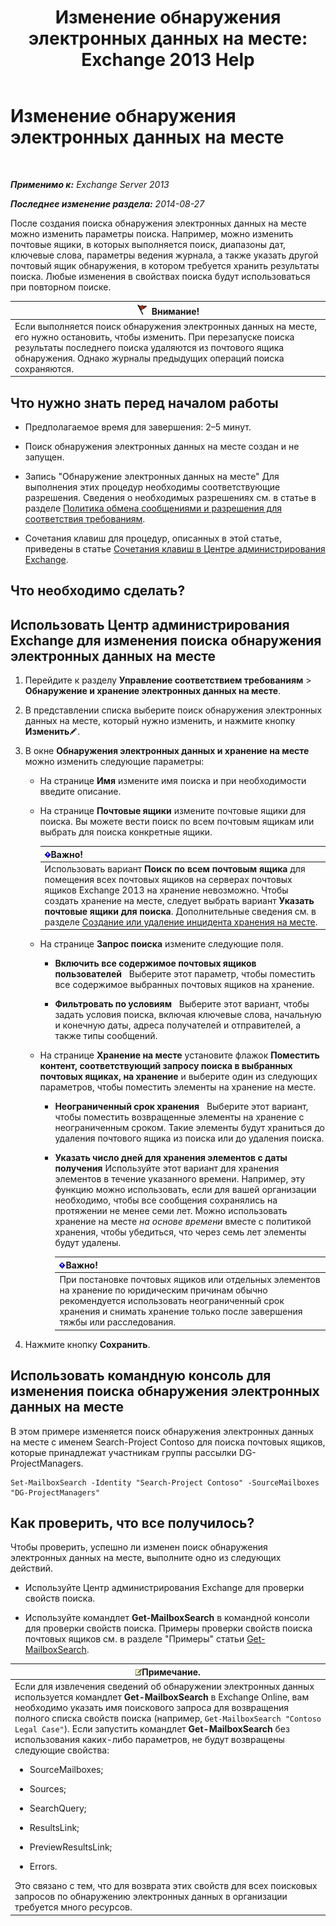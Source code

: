 ﻿---
title: 'Изменение обнаружения электронных данных на месте: Exchange 2013 Help'
TOCTitle: Изменение обнаружения электронных данных на месте
ms:assetid: 3162743c-cc12-4997-91e0-bcbfea8bcb17
ms:mtpsurl: https://technet.microsoft.com/ru-ru/library/Dd335182(v=EXCHG.150)
ms:contentKeyID: 50487765
ms.date: 05/22/2018
mtps_version: v=EXCHG.150
ms.translationtype: MT
---

# Изменение обнаружения электронных данных на месте

 

_**Применимо к:** Exchange Server 2013_

_**Последнее изменение раздела:** 2014-08-27_

После создания поиска обнаружения электронных данных на месте можно изменить параметры поиска. Например, можно изменить почтовые ящики, в которых выполняется поиск, диапазоны дат, ключевые слова, параметры ведения журнала, а также указать другой почтовый ящик обнаружения, в котором требуется хранить результаты поиска. Любые изменения в свойствах поиска будут использоваться при повторном поиске.

<table>
<thead>
<tr class="header">
<th><img src="images/Dd876857.Caution(EXCHG.150).gif" title="Внимание!" alt="Внимание!" />Внимание!</th>
</tr>
</thead>
<tbody>
<tr class="odd">
<td>Если выполняется поиск обнаружения электронных данных на месте, его нужно остановить, чтобы изменить. При перезапуске поиска результаты последнего поиска удаляются из почтового ящика обнаружения. Однако журналы предыдущих операций поиска сохраняются.</td>
</tr>
</tbody>
</table>


## Что нужно знать перед началом работы

  - Предполагаемое время для завершения: 2–5 минут.

  - Поиск обнаружения электронных данных на месте создан и не запущен.

  - Запись "Обнаружение электронных данных на месте" Для выполнения этих процедур необходимы соответствующие разрешения. Сведения о необходимых разрешениях см. в статье в разделе [Политика обмена сообщениями и разрешения для соответствия требованиям](messaging-policy-and-compliance-permissions-exchange-2013-help.md).

  - Сочетания клавиш для процедур, описанных в этой статье, приведены в статье [Сочетания клавиш в Центре администрирования Exchange](keyboard-shortcuts-in-the-exchange-admin-center-exchange-online-protection-help.md).

## Что необходимо сделать?

## Использовать Центр администрирования Exchange для изменения поиска обнаружения электронных данных на месте

1.  Перейдите к разделу **Управление соответствием требованиям** \> **Обнаружение и хранение электронных данных на месте**.

2.  В представлении списка выберите поиск обнаружения электронных данных на месте, который нужно изменить, и нажмите кнопку **Изменить**![Значок редактирования](images/Bb124582.6f53ccb2-1f13-4c02-bea0-30690e6ea71d(EXCHG.150).gif "Значок редактирования").

3.  В окне **Обнаружения электронных данных и хранение на месте** можно изменить следующие параметры:
    
      - На странице **Имя** измените имя поиска и при необходимости введите описание.
    
      - На странице **Почтовые ящики** измените почтовые ящики для поиска. Вы можете вести поиск по всем почтовым ящикам или выбрать для поиска конкретные ящики.
        
        <table>
        <thead>
        <tr class="header">
        <th><img src="images/Dd876857.important(EXCHG.150).gif" title="Важно" alt="Важно" />Важно!</th>
        </tr>
        </thead>
        <tbody>
        <tr class="odd">
        <td>Использовать вариант <strong>Поиск по всем почтовым ящика</strong> для помещения всех почтовых ящиков на серверах почтовых ящиков Exchange 2013 на хранение невозможно. Чтобы создать хранение на месте, следует выбрать вариант <strong>Указать почтовые ящики для поиска</strong>. Дополнительные сведения см. в разделе <a href="create-or-remove-an-in-place-hold-exchange-2013-help.md">Создание или удаление инцидента хранения на месте</a>.</td>
        </tr>
        </tbody>
        </table>
    
      - На странице **Запрос поиска** измените следующие поля.
        
          - **Включить все содержимое почтовых ящиков пользователей**   Выберите этот параметр, чтобы поместить все содержимое выбранных почтовых ящиков на хранение.
        
          - **Фильтровать по условиям**   Выберите этот вариант, чтобы задать условия поиска, включая ключевые слова, начальную и конечную даты, адреса получателей и отправителей, а также типы сообщений.
    
      - На странице **Хранение на месте** установите флажок **Поместить контент, соответствующий запросу поиска в выбранных почтовых ящиках, на хранение** и выберите один из следующих параметров, чтобы поместить элементы на хранение на месте.
        
          - **Неограниченный срок хранения**   Выберите этот вариант, чтобы поместить возвращенные элементы на хранение с неограниченным сроком. Такие элементы будут храниться до удаления почтового ящика из поиска или до удаления поиска.
        
          - **Указать число дней для хранения элементов с даты получения** Используйте этот вариант для хранения элементов в течение указанного времени. Например, эту функцию можно использовать, если для вашей организации необходимо, чтобы все сообщения сохранялись на протяжении не менее семи лет. Можно использовать хранение на месте *на основе времени* вместе с политикой хранения, чтобы убедиться, что через семь лет элементы будут удалены.
            
            <table>
            <thead>
            <tr class="header">
            <th><img src="images/Dd876857.important(EXCHG.150).gif" title="Важно" alt="Важно" />Важно!</th>
            </tr>
            </thead>
            <tbody>
            <tr class="odd">
            <td>При постановке почтовых ящиков или отдельных элементов на хранение по юридическим причинам обычно рекомендуется использовать неограниченный срок хранения и снимать хранение только после завершения тяжбы или расследования.</td>
            </tr>
            </tbody>
            </table>


4.  Нажмите кнопку **Сохранить**.

## Использовать командную консоль для изменения поиска обнаружения электронных данных на месте

В этом примере изменяется поиск обнаружения электронных данных на месте с именем Search-Project Contoso для поиска почтовых ящиков, которые принадлежат участникам группы рассылки DG-ProjectManagers.

    Set-MailboxSearch -Identity "Search-Project Contoso" -SourceMailboxes "DG-ProjectManagers"

## Как проверить, что все получилось?

Чтобы проверить, успешно ли изменен поиск обнаружения электронных данных на месте, выполните одно из следующих действий.

  - Используйте Центр администрирования Exchange для проверки свойств поиска.

  - Используйте командлет **Get-MailboxSearch** в командной консоли для проверки свойств поиска. Примеры проверки свойств поиска почтовых ящиков см. в разделе "Примеры" статьи [Get-MailboxSearch](https://technet.microsoft.com/ru-ru/library/dd351021\(v=exchg.150\)).

<table>
<colgroup>
<col style="width: 100%" />
</colgroup>
<thead>
<tr class="header">
<th><img src="images/JJ126620.note(EXCHG.150).gif" title="Примечание" alt="Примечание" />Примечание.</th>
</tr>
</thead>
<tbody>
<tr class="odd">
<td>Если для извлечения сведений об обнаружении электронных данных используется командлет <strong>Get-MailboxSearch</strong> в Exchange Online, вам необходимо указать имя поискового запроса для возвращения полного списка свойств поиска (например, <code>Get-MailboxSearch &quot;Contoso Legal Case&quot;</code>). Если запустить командлет <strong>Get-MailboxSearch</strong> без использования каких-либо параметров, не будут возвращены следующие свойства:
<ul>
<li><p>SourceMailboxes;</p></li>
<li><p>Sources;</p></li>
<li><p>SearchQuery;</p></li>
<li><p>ResultsLink;</p></li>
<li><p>PreviewResultsLink;</p></li>
<li><p>Errors.</p></li>
</ul>
Это связано с тем, что для возврата этих свойств для всех поисковых запросов по обнаружению электронных данных в организации требуется много ресурсов.</td>
</tr>
</tbody>
</table>

